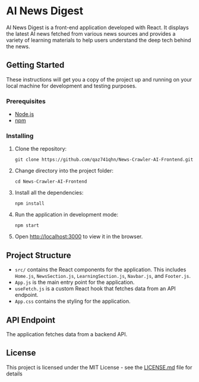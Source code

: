 # AI News Digest

AI News Digest is a front-end application developed with React. It displays the latest AI news fetched from various news sources and provides a variety of learning materials to help users understand the deep tech behind the news.

## Getting Started

These instructions will get you a copy of the project up and running on your local machine for development and testing purposes.

### Prerequisites

- [Node.js](https://nodejs.org/en/)
- [npm](https://www.npmjs.com/get-npm)

### Installing

1. Clone the repository:
    ```
    git clone https://github.com/qaz741qhn/News-Crawler-AI-Frontend.git
    ```
2. Change directory into the project folder:
    ```
    cd News-Crawler-AI-Frontend
    ```
3. Install all the dependencies:
    ```
    npm install
    ```
4. Run the application in development mode:
    ```
    npm start
    ```
5. Open [http://localhost:3000](http://localhost:3000) to view it in the browser.

## Project Structure

- `src/` contains the React components for the application. This includes `Home.js`, `NewsSection.js`, `LearningSection.js`, `Navbar.js`, and `Footer.js`.
- `App.js` is the main entry point for the application.
- `useFetch.js` is a custom React hook that fetches data from an API endpoint.
- `App.css` contains the styling for the application.

## API Endpoint

The application fetches data from a backend API.

## License

This project is licensed under the MIT License - see the [LICENSE.md](LICENSE.md) file for details
